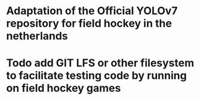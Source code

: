 # Adaptation of the Official YOLOv7 repository for field hockey in the netherlands



# Todo add GIT LFS or other filesystem to facilitate testing code by running on field hockey games
